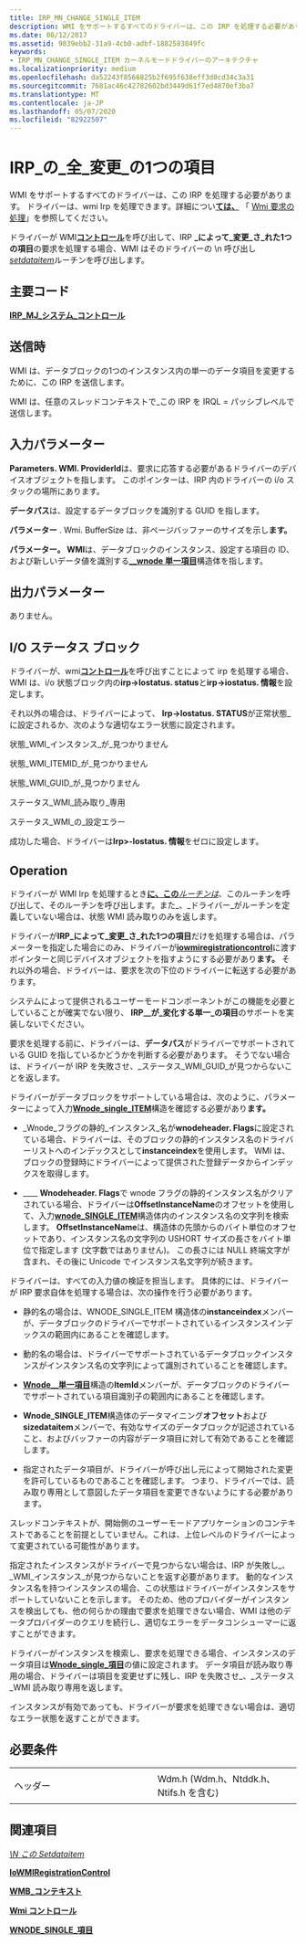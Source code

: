 ```yaml
---
title: IRP_MN_CHANGE_SINGLE_ITEM
description: WMI をサポートするすべてのドライバーは、この IRP を処理する必要があります。
ms.date: 08/12/2017
ms.assetid: 9839ebb2-31a9-4cb0-adbf-1882583849fc
keywords:
- IRP_MN_CHANGE_SINGLE_ITEM カーネルモードドライバーのアーキテクチャ
ms.localizationpriority: medium
ms.openlocfilehash: da52243f8566825b2f695f638eff3d0cd34c3a31
ms.sourcegitcommit: 7681ac46c42782602bd3449d61f7ed4870ef3ba7
ms.translationtype: MT
ms.contentlocale: ja-JP
ms.lasthandoff: 05/07/2020
ms.locfileid: "82922507"
---
```

# <a name="irp_mn_change_single_item"></a>IRP\_の\_全\_変更\_の1つの項目


WMI をサポートするすべてのドライバーは、この IRP を処理する必要があります。 ドライバーは、wmi Irp を処理できます。詳細につい[**ては、**](https://docs.microsoft.com/windows-hardware/drivers/ddi/wmilib/nf-wmilib-wmisystemcontrol) 「 [Wmi 要求の処理](https://docs.microsoft.com/windows-hardware/drivers/kernel/handling-wmi-requests)」を参照してください。

ドライバーが WMI[**コントロール**](https://docs.microsoft.com/windows-hardware/drivers/ddi/wmilib/nf-wmilib-wmisystemcontrol)を呼び出して、IRP **\_によって\_変更\_さ\_れた1つの項目**の要求を処理する場合、WMI はそのドライバーの \n 呼び出し[*setdataitem*](https://docs.microsoft.com/windows-hardware/drivers/ddi/wmilib/nc-wmilib-wmi_set_dataitem_callback)ルーチンを呼び出します。

<a name="major-code"></a>主要コード
----------

[**IRP\_MJ\_システム\_コントロール**](irp-mj-system-control.md)

<a name="when-sent"></a>送信時
---------

WMI は、データブロックの1つのインスタンス内の単一のデータ項目を変更するために、この IRP を送信します。

WMI は、任意のスレッドコンテキストで\_この IRP を IRQL = パッシブレベルで送信します。

## <a name="input-parameters"></a>入力パラメーター


**Parameters. WMI. ProviderId**は、要求に応答する必要があるドライバーのデバイスオブジェクトを指します。 このポインターは、IRP 内のドライバーの i/o スタックの場所にあります。

**データパス**は、設定するデータブロックを識別する GUID を指します。

**パラメーター** . Wmi. BufferSize は、非ページバッファーのサイズを示し**ます。**

**パラメーター。 WMI**は、データブロックのインスタンス、設定する項目の ID、および新しいデータ値を識別する[**\_\_wnode 単一項目**](https://docs.microsoft.com/windows-hardware/drivers/ddi/wmistr/ns-wmistr-tagwnode_single_item)構造体を指します。

## <a name="output-parameters"></a>出力パラメーター


ありません。

## <a name="io-status-block"></a>I/O ステータス ブロック


ドライバーが、wmi[**コントロール**](https://docs.microsoft.com/windows-hardware/drivers/ddi/wmilib/nf-wmilib-wmisystemcontrol)を呼び出すことによって irp を処理する場合、WMI は、i/o 状態ブロック内の**irp-&gt;Iostatus. status**と**irp-&gt;iostatus. 情報**を設定します。

それ以外の場合は、ドライバーによって、 **Irp-&gt;Iostatus. STATUS**が正常状態\_に設定されるか、次のような適切なエラー状態に設定されます。

状態\_WMI\_インスタンス\_が\_見つかりません

状態\_WMI\_ITEMID\_が\_見つかりません

状態\_WMI\_GUID\_が\_見つかりません

ステータス\_WMI\_読み取り\_専用

ステータス\_WMI\_の\_設定エラー

成功した場合、ドライバーは**Irp&gt;-Iostatus. 情報**をゼロに設定します。

<a name="operation"></a>Operation
---------

ドライバーが WMI Irp を処理するとき[**に、この**](https://docs.microsoft.com/windows-hardware/drivers/ddi/wmilib/nf-wmilib-wmisystemcontrol)[*ルーチンは*](https://docs.microsoft.com/windows-hardware/drivers/ddi/wmilib/nc-wmilib-wmi_set_dataitem_callback)、このルーチンを呼び出して、そのルーチンを呼び出します。また\_、\_ドライバー\_がルーチンを定義していない場合は、状態 WMI 読み取りのみを返します。

ドライバーが**IRP\_によって\_変更\_さ\_れた1つの項目**だけを処理する場合は、パラメーターを指定した場合にのみ、ドライバーが[**iowmiregistrationcontrol**](https://docs.microsoft.com/windows-hardware/drivers/ddi/wdm/nf-wdm-iowmiregistrationcontrol)に渡すポインターと同じデバイスオブジェクトを指すようにする必要があり**ます。** それ以外の場合、ドライバーは、要求を次の下位のドライバーに転送する必要があります。

システムによって提供されるユーザーモードコンポーネントがこの機能を必要としていることが確実でない限り、 **IRP\_\_が\_変化する単一\_の項目**のサポートを実装しないでください。

要求を処理する前に、ドライバーは、**データパス**がドライバーでサポートされている GUID を指しているかどうかを判断する必要があります。 そうでない場合は、ドライバーが IRP を失敗させ、\_ステータス\_WMI\_GUID\_が見つからないことを返します。

ドライバーがデータブロックをサポートしている場合は、次のように、パラメーターによって入力[**Wnode\_single\_ITEM**](https://docs.microsoft.com/windows-hardware/drivers/ddi/wmistr/ns-wmistr-tagwnode_single_item)構造を確認する必要があり**ます。**

-   \_Wnode\_フラグの静的\_インスタンス\_名が**wnodeheader. Flags**に設定されている場合、ドライバーは、そのブロックの静的インスタンス名のドライバーリストへのインデックスとして**instanceindex**を使用します。 WMI は、ブロックの登録時にドライバーによって提供された登録データからインデックスを取得します。

-   \_\_\_\_ **Wnodeheader. Flags**で wnode フラグの静的インスタンス名がクリアされている場合、ドライバーは**OffsetInstanceName**のオフセットを使用して、入力[**wnode\_SINGLE\_ITEM**](https://docs.microsoft.com/windows-hardware/drivers/ddi/wmistr/ns-wmistr-tagwnode_single_item)構造体内のインスタンス名の文字列を検索します。 **OffsetInstanceName**は、構造体の先頭からのバイト単位のオフセットであり、インスタンス名の文字列の USHORT サイズの長さをバイト単位で指定します (文字数ではありません)。 この長さには NULL 終端文字が含まれ、その後に Unicode でインスタンス名文字列が続きます。

ドライバーは、すべての入力値の検証を担当します。 具体的には、ドライバーが IRP 要求自体を処理する場合は、次の操作を行う必要があります。

-   静的名の場合は、WNODE\_SINGLE\_ITEM 構造体の**instanceindex**メンバーが、データブロックのドライバーでサポートされているインスタンスインデックスの範囲内にあることを確認します。

-   動的名の場合は、ドライバーでサポートされているデータブロックインスタンスがインスタンス名の文字列によって識別されていることを確認します。

-   [**Wnode\_\_単一項目**](https://docs.microsoft.com/windows-hardware/drivers/ddi/wmistr/ns-wmistr-tagwnode_single_item)構造の**ItemId**メンバーが、データブロックのドライバーでサポートされている項目識別子の範囲内にあることを確認します。

-   **Wnode\_SINGLE\_ITEM**構造体のデータマイニング**オフセット**および**sizedataitem**メンバーで、有効なサイズのデータブロックが記述されていること、およびバッファーの内容がデータ項目に対して有効であることを確認します。

-   指定されたデータ項目が、ドライバーが呼び出し元によって開始された変更を許可しているものであることを確認します。 つまり、ドライバーでは、読み取り専用として意図したデータ項目を変更できないようにする必要があります。

スレッドコンテキストが、開始側のユーザーモードアプリケーションのコンテキストであることを前提としていません。これは、上位レベルのドライバーによって変更されている可能性があります。

指定されたインスタンスがドライバーで見つからない場合は、IRP が失敗し\_、\_WMI\_インスタンス\_が見つからないことを返す必要があります。 動的なインスタンス名を持つインスタンスの場合、この状態はドライバーがインスタンスをサポートしていないことを示します。 そのため、他のプロバイダーがインスタンスを検出しても、他の何らかの理由で要求を処理できない場合、WMI は他のデータプロバイダーのクエリを続行し、適切なエラーをデータコンシューマーに返すことができます。

ドライバーがインスタンスを検索し、要求を処理できる場合、インスタンスのデータ項目は[**Wnode\_single\_項目**](https://docs.microsoft.com/windows-hardware/drivers/ddi/wmistr/ns-wmistr-tagwnode_single_item)の値に設定されます。 データ項目が読み取り専用の場合、ドライバーは項目を変更せずに残し、IRP を失敗させ\_、\_ステータス\_WMI 読み取り専用を返します。

インスタンスが有効であっても、ドライバーが要求を処理できない場合は、適切なエラー状態を返すことができます。

<a name="requirements"></a>必要条件
------------

<table>
<colgroup>
<col width="50%" />
<col width="50%" />
</colgroup>
<tbody>
<tr class="odd">
<td><p>ヘッダー</p></td>
<td>Wdm.h (Wdm.h、Ntddk.h、Ntifs.h を含む)</td>
</tr>
</tbody>
</table>

## <a name="see-also"></a>関連項目


[*\N この Setdataitem*](https://docs.microsoft.com/windows-hardware/drivers/ddi/wmilib/nc-wmilib-wmi_set_dataitem_callback)

[**IoWMIRegistrationControl**](https://docs.microsoft.com/windows-hardware/drivers/ddi/wdm/nf-wdm-iowmiregistrationcontrol)

[**WMB\_コンテキスト**](https://docs.microsoft.com/windows-hardware/drivers/ddi/wmilib/ns-wmilib-_wmilib_context)

[**Wmi コントロール**](https://docs.microsoft.com/windows-hardware/drivers/ddi/wmilib/nf-wmilib-wmisystemcontrol)

[**WNODE\_SINGLE\_項目**](https://docs.microsoft.com/windows-hardware/drivers/ddi/wmistr/ns-wmistr-tagwnode_single_item)

 

 




